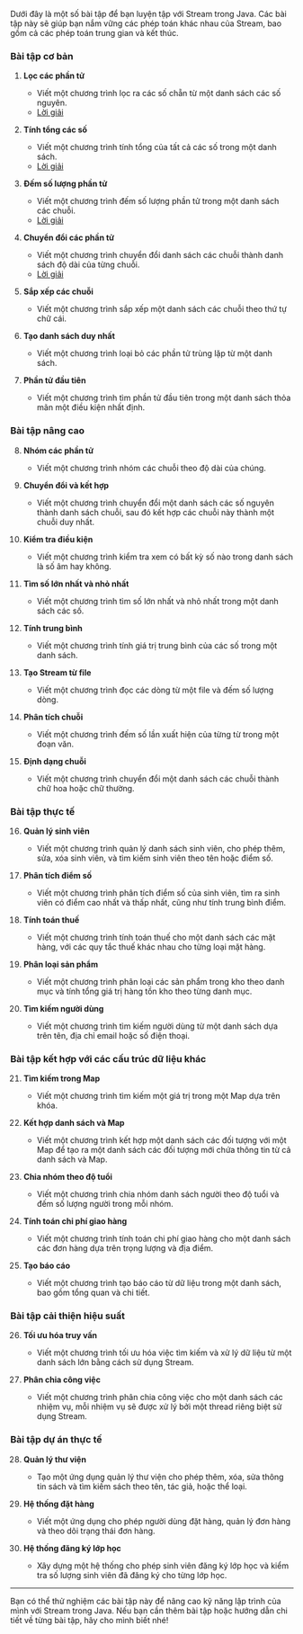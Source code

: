 Dưới đây là một số bài tập để bạn luyện tập với Stream trong Java. Các bài tập này sẽ giúp bạn nắm vững các phép toán khác nhau của Stream, bao gồm cả các phép toán trung gian và kết thúc.

### Bài tập cơ bản

1. **Lọc các phần tử**
   - Viết một chương trình lọc ra các số chẵn từ một danh sách các số nguyên.
   - [Lời giải](./excercise_java_stream_methods/FilterElementsWithEvenNumbers.java)

2. **Tính tổng các số**
   - Viết một chương trình tính tổng của tất cả các số trong một danh sách.
   - [Lời giải](./excercise_java_stream_methods/CalculateTheSumOfNumbersInTheList.java)

3. **Đếm số lượng phần tử**
   - Viết một chương trình đếm số lượng phần tử trong một danh sách các chuỗi.
   - [Lời giải](./excercise_java_stream_methods/CalculateTheCountOfElementInTheList.java)

4. **Chuyển đổi các phần tử**
   - Viết một chương trình chuyển đổi danh sách các chuỗi thành danh sách độ dài của từng chuỗi.
   - [Lời giải](./excercise_java_stream_methods/StringListToLengthListConverter.java)

5. **Sắp xếp các chuỗi**
   - Viết một chương trình sắp xếp một danh sách các chuỗi theo thứ tự chữ cái.

6. **Tạo danh sách duy nhất**
   - Viết một chương trình loại bỏ các phần tử trùng lặp từ một danh sách.

7. **Phần tử đầu tiên**
   - Viết một chương trình tìm phần tử đầu tiên trong một danh sách thỏa mãn một điều kiện nhất định.

### Bài tập nâng cao

8. **Nhóm các phần tử**
   - Viết một chương trình nhóm các chuỗi theo độ dài của chúng.

9. **Chuyển đổi và kết hợp**
   - Viết một chương trình chuyển đổi một danh sách các số nguyên thành danh sách chuỗi, sau đó kết hợp các chuỗi này thành một chuỗi duy nhất.

10. **Kiểm tra điều kiện**
    - Viết một chương trình kiểm tra xem có bất kỳ số nào trong danh sách là số âm hay không.

11. **Tìm số lớn nhất và nhỏ nhất**
    - Viết một chương trình tìm số lớn nhất và nhỏ nhất trong một danh sách các số.

12. **Tính trung bình**
    - Viết một chương trình tính giá trị trung bình của các số trong một danh sách.

13. **Tạo Stream từ file**
    - Viết một chương trình đọc các dòng từ một file và đếm số lượng dòng.

14. **Phân tích chuỗi**
    - Viết một chương trình đếm số lần xuất hiện của từng từ trong một đoạn văn.

15. **Định dạng chuỗi**
    - Viết một chương trình chuyển đổi một danh sách các chuỗi thành chữ hoa hoặc chữ thường.

### Bài tập thực tế

16. **Quản lý sinh viên**
    - Viết một chương trình quản lý danh sách sinh viên, cho phép thêm, sửa, xóa sinh viên, và tìm kiếm sinh viên theo tên hoặc điểm số.

17. **Phân tích điểm số**
    - Viết một chương trình phân tích điểm số của sinh viên, tìm ra sinh viên có điểm cao nhất và thấp nhất, cũng như tính trung bình điểm.

18. **Tính toán thuế**
    - Viết một chương trình tính toán thuế cho một danh sách các mặt hàng, với các quy tắc thuế khác nhau cho từng loại mặt hàng.

19. **Phân loại sản phẩm**
    - Viết một chương trình phân loại các sản phẩm trong kho theo danh mục và tính tổng giá trị hàng tồn kho theo từng danh mục.

20. **Tìm kiếm người dùng**
    - Viết một chương trình tìm kiếm người dùng từ một danh sách dựa trên tên, địa chỉ email hoặc số điện thoại.

### Bài tập kết hợp với các cấu trúc dữ liệu khác

21. **Tìm kiếm trong Map**
    - Viết một chương trình tìm kiếm một giá trị trong một Map dựa trên khóa.

22. **Kết hợp danh sách và Map**
    - Viết một chương trình kết hợp một danh sách các đối tượng với một Map để tạo ra một danh sách các đối tượng mới chứa thông tin từ cả danh sách và Map.

23. **Chia nhóm theo độ tuổi**
    - Viết một chương trình chia nhóm danh sách người theo độ tuổi và đếm số lượng người trong mỗi nhóm.

24. **Tính toán chi phí giao hàng**
    - Viết một chương trình tính toán chi phí giao hàng cho một danh sách các đơn hàng dựa trên trọng lượng và địa điểm.

25. **Tạo báo cáo**
    - Viết một chương trình tạo báo cáo từ dữ liệu trong một danh sách, bao gồm tổng quan và chi tiết.

### Bài tập cải thiện hiệu suất

26. **Tối ưu hóa truy vấn**
    - Viết một chương trình tối ưu hóa việc tìm kiếm và xử lý dữ liệu từ một danh sách lớn bằng cách sử dụng Stream.

27. **Phân chia công việc**
    - Viết một chương trình phân chia công việc cho một danh sách các nhiệm vụ, mỗi nhiệm vụ sẽ được xử lý bởi một thread riêng biệt sử dụng Stream.

### Bài tập dự án thực tế

28. **Quản lý thư viện**
    - Tạo một ứng dụng quản lý thư viện cho phép thêm, xóa, sửa thông tin sách và tìm kiếm sách theo tên, tác giả, hoặc thể loại.

29. **Hệ thống đặt hàng**
    - Viết một ứng dụng cho phép người dùng đặt hàng, quản lý đơn hàng và theo dõi trạng thái đơn hàng.

30. **Hệ thống đăng ký lớp học**
    - Xây dựng một hệ thống cho phép sinh viên đăng ký lớp học và kiểm tra số lượng sinh viên đã đăng ký cho từng lớp học.

---

Bạn có thể thử nghiệm các bài tập này để nâng cao kỹ năng lập trình của mình với Stream trong Java. Nếu bạn cần thêm bài tập hoặc hướng dẫn chi tiết về từng bài tập, hãy cho mình biết nhé!